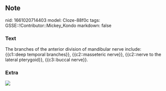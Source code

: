 ## Note
nid: 1661020714403
model: Cloze-88f0c
tags: GSSE::!Contributor::Mickey_Kondo
markdown: false

### Text
The branches of the anterior division of mandibular nerve include: {{c1::deep temporal branches}}, {{c2::masseteric nerve}}, {{c2::nerve to the lateral pterygoid}}, {{c3::buccal nerve}}.

### Extra
<img src="Branches+of+Mandibular+nerve.png">
